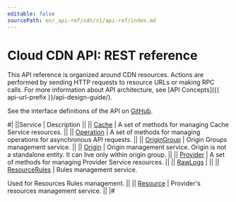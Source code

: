 ```yaml
---
editable: false
sourcePath: en/_api-ref/cdn/v1/api-ref/index.md
---
```


# Cloud CDN API: REST reference

This API reference is organized around CDN resources. Actions are performed by sending HTTP requests to resource URLs or making RPC calls. For more information about API architecture, see [API Concepts]({{ api-url-prefix }}/api-design-guide/).

See the interface definitions of the API on [GitHub](https://github.com/yandex-cloud/cloudapi).

#|
||Service | Description ||
|| [Cache](Cache/index.md) | A set of methods for managing Cache Service resources. ||
|| [Operation](Operation/index.md) | A set of methods for managing operations for asynchronous API requests. ||
|| [OriginGroup](OriginGroup/index.md) | Origin Groups management service. ||
|| [Origin](Origin/index.md) | Origin management service.
Origin is not a standalone entity. It can live only within origin group. ||
|| [Provider](Provider/index.md) | A set of methods for managing Provider Service resources. ||
|| [RawLogs](RawLogs/index.md) |  ||
|| [ResourceRules](ResourceRules/index.md) | Rules management service.

Used for Resources Rules management. ||
|| [Resource](Resource/index.md) | Provider's resources management service. ||
|#